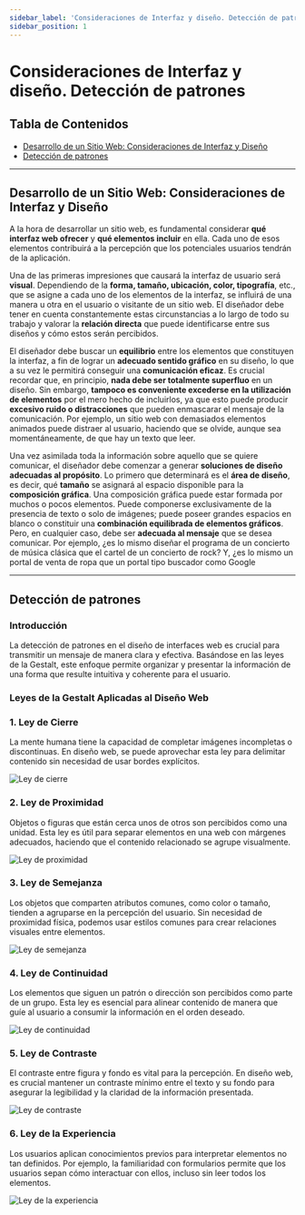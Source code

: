 ```yaml
---
sidebar_label: 'Consideraciones de Interfaz y diseño. Detección de patrones'
sidebar_position: 1
---
```

# Consideraciones de Interfaz y diseño. Detección de patrones

## Tabla de Contenidos
- [Desarrollo de un Sitio Web: Consideraciones de Interfaz y Diseño](#desarrollo-de-un-sitio-web-consideraciones-de-interfaz-y-diseño)
- [Detección de patrones](#detección-de-patrones)

---
## Desarrollo de un Sitio Web: Consideraciones de Interfaz y Diseño
A la hora de desarrollar un sitio web, es fundamental considerar **qué interfaz web ofrecer** y **qué elementos incluir** en ella. Cada uno de esos elementos contribuirá a la percepción que los potenciales usuarios tendrán de la aplicación.

Una de las primeras impresiones que causará la interfaz de usuario será **visual**. Dependiendo de la **forma, tamaño, ubicación, color, tipografía**, etc., que se asigne a cada uno de los elementos de la interfaz, se influirá de una manera u otra en el usuario o visitante de un sitio web. El diseñador debe tener en cuenta constantemente estas circunstancias a lo largo de todo su trabajo y valorar la **relación directa** que puede identificarse entre sus diseños y cómo estos serán percibidos.

El diseñador debe buscar un **equilibrio** entre los elementos que constituyen la interfaz, a fin de lograr un **adecuado sentido gráfico** en su diseño, lo que a su vez le permitirá conseguir una **comunicación eficaz**. Es crucial recordar que, en principio, **nada debe ser totalmente superfluo** en un diseño. Sin embargo, **tampoco es conveniente excederse en la utilización de elementos** por el mero hecho de incluirlos, ya que esto puede producir **excesivo ruido o distracciones** que pueden enmascarar el mensaje de la comunicación. Por ejemplo, un sitio web con demasiados elementos animados puede distraer al usuario, haciendo que se olvide, aunque sea momentáneamente, de que hay un texto que leer.

Una vez asimilada toda la información sobre aquello que se quiere comunicar, el diseñador debe comenzar a generar **soluciones de diseño adecuadas al propósito**. Lo primero que determinará es el **área de diseño**, es decir, qué **tamaño** se asignará al espacio disponible para la **composición gráfica**. Una composición gráfica puede estar formada por muchos o pocos elementos. Puede componerse exclusivamente de la presencia de texto o solo de imágenes; puede poseer grandes espacios en blanco o constituir una **combinación equilibrada de elementos gráficos**. Pero, en cualquier caso, debe ser **adecuada al mensaje** que se desea comunicar. Por ejemplo, ¿es lo mismo diseñar el programa de un concierto de música clásica que el cartel de un concierto de rock? Y, ¿es lo mismo un portal de venta de ropa que un portal tipo buscador como Google

---
## Detección de patrones
### Introducción
La detección de patrones en el diseño de interfaces web es crucial para transmitir un mensaje de manera clara y efectiva. Basándose en las leyes de la Gestalt, este enfoque permite organizar y presentar la información de una forma que resulte intuitiva y coherente para el usuario.

### Leyes de la Gestalt Aplicadas al Diseño Web

### 1. Ley de Cierre
La mente humana tiene la capacidad de completar imágenes incompletas o discontinuas. En diseño web, se puede aprovechar esta ley para delimitar contenido sin necesidad de usar bordes explícitos.

![Ley de cierre](../img/ley%20de%20cierre.png)

### 2. Ley de Proximidad
Objetos o figuras que están cerca unos de otros son percibidos como una unidad. Esta ley es útil para separar elementos en una web con márgenes adecuados, haciendo que el contenido relacionado se agrupe visualmente.

![Ley de proximidad](../img/ley%20de%20proximidad.png)

### 3. Ley de Semejanza
Los objetos que comparten atributos comunes, como color o tamaño, tienden a agruparse en la percepción del usuario. Sin necesidad de proximidad física, podemos usar estilos comunes para crear relaciones visuales entre elementos.

![Ley de semejanza](../img/ley%20de%20semejanza.png)

### 4. Ley de Continuidad
Los elementos que siguen un patrón o dirección son percibidos como parte de un grupo. Esta ley es esencial para alinear contenido de manera que guíe al usuario a consumir la información en el orden deseado.

![Ley de continuidad](../img//ley%20de%20continuidad.png)

### 5. Ley de Contraste
El contraste entre figura y fondo es vital para la percepción. En diseño web, es crucial mantener un contraste mínimo entre el texto y su fondo para asegurar la legibilidad y la claridad de la información presentada.

![Ley de contraste](../img//ley%20de%20contraste.png)

### 6. Ley de la Experiencia
Los usuarios aplican conocimientos previos para interpretar elementos no tan definidos. Por ejemplo, la familiaridad con formularios permite que los usuarios sepan cómo interactuar con ellos, incluso sin leer todos los elementos.

![Ley de la experiencia](../img/ley%20de%20la%20experiencia.png)